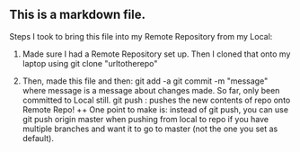 ## This is a markdown file.

Steps I took to bring this file into my Remote Repository from my Local:

1. Made sure I had a Remote Repository set up. Then I cloned that onto my laptop using git clone "urltotherepo"

2. Then, made this file and then:
  git add -a
  git commit -m "message" where message is a message about changes made. So far, only been committed to Local still.
  git push : pushes the new contents of repo onto Remote Repo!
++ One point to make is: instead of git push, you can use git push origin master when pushing from local to repo if you have multiple branches and want it to go to master (not the one you set as default).

